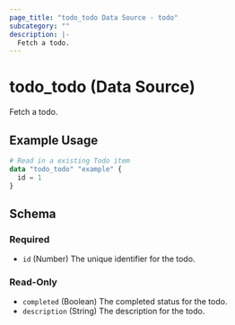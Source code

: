```yaml
---
page_title: "todo_todo Data Source - todo"
subcategory: ""
description: |-
  Fetch a todo.
---
```


# todo_todo (Data Source)

Fetch a todo.

## Example Usage

```terraform
# Read in a existing Todo item
data "todo_todo" "example" {
  id = 1
}
```

<!-- schema generated by tfplugindocs -->
## Schema

### Required

- `id` (Number) The unique identifier for the todo.

### Read-Only

- `completed` (Boolean) The completed status for the todo.
- `description` (String) The description for the todo.
